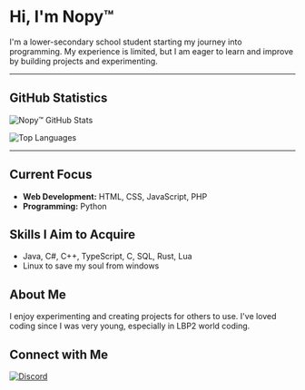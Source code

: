 # Hi, I'm Nopy™

I'm a lower-secondary school student starting my journey into programming. My experience is limited, but I am eager to learn and improve by building projects and experimenting.

---

## GitHub Statistics

![Nopy™ GitHub Stats](https://github-readme-stats.vercel.app/api?username=Nopy327&show_icons=false&theme=onedark&title_color=00ff00&text_color=ffffff&bg_color=0d1117)

![Top Languages](https://github-readme-stats.vercel.app/api/top-langs/?username=Nopy327&layout=compact&theme=onedark&title_color=00ff00&text_color=ffffff&bg_color=0d1117)

---

## Current Focus
- **Web Development:** HTML, CSS, JavaScript, PHP  
- **Programming:** Python  

## Skills I Aim to Acquire
- Java, C#, C++, TypeScript, C, SQL, Rust, Lua  
- Linux to save my soul from windows

## About Me
I enjoy experimenting and creating projects for others to use. I've loved coding since I was very young, especially in LBP2 world coding.

## Connect with Me
[![Discord](https://img.shields.io/badge/-Discord-7289DA?style=flat&logo=discord&logoColor=white)](https://discord.com/users/yourid)
